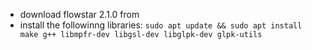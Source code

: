 - download flowstar 2.1.0 from 
- install the followinng libraries:
```sudo apt update && sudo apt install make g++ libmpfr-dev libgsl-dev libglpk-dev glpk-utils```

